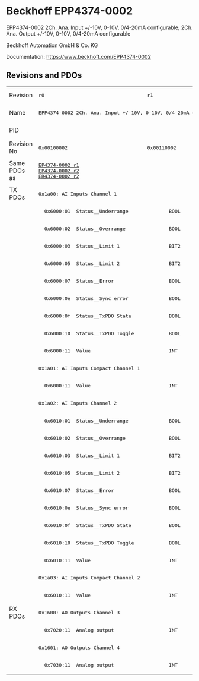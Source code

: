 # Beckhoff EPP4374-0002

EPP4374-0002 2Ch. Ana. Input +/-10V, 0-10V, 0/4-20mA configurable; 2Ch. Ana. Output +/-10V, 0-10V, 0/4-20mA configurable

Beckhoff Automation GmbH & Co. KG

Documentation: <a href="https://www.beckhoff.com/EPP4374-0002">https://www.beckhoff.com/EPP4374-0002</a>

## Revisions and PDOs
<table>
<tr >
<td class="first">Revision</td>
<td ><pre>r0</pre></td>
<td ><pre>r1</pre></td>
<td ><pre>r2</pre></td>
<td ><pre>r3</pre></td>
</tr>
<tr >
<td class="first">Name</td>
<td  colspan=4 align="center"><pre>EPP4374-0002 2Ch. Ana. Input +/-10V, 0-10V, 0/4-20mA configurable; 2Ch. Ana. Output +/-10V, 0-10V, 0/4-20mA configurable</pre></td>
</tr>
<tr >
<td class="first">PID</td>
<td  colspan=4 align="center"><pre>0x6476d769</pre></td>
</tr>
<tr >
<td class="first">Revision No</td>
<td ><pre>0x00100002</pre></td>
<td ><pre>0x00110002</pre></td>
<td ><pre>0x00120002</pre></td>
<td ><pre>0x00130002</pre></td>
</tr>
<tr >
<td class="first">Same PDOs as</td>
<td ><pre><a href="EP4374-0002">EP4374-0002 r1</a><br/><a href="EP4374-0002">EP4374-0002 r2</a><br/><a href="ER4374-0002">ER4374-0002 r2</a></pre></td>
<td  colspan=3 align="center"><pre><a href="EP4374-0002">EP4374-0002 r3</a><br/><a href="ER4374-0002">ER4374-0002 r3</a></pre></td>
</tr>
<tr class="txpdo pdosection">
<td class="first" rowspan=24 valign=top>TX PDOs</td>
<td colspan=4 align="left"><pre>0x1a00: AI Inputs Channel 1</pre></td>
<td></td>
</tr>
<tr class="txpdo">
<td class="first" colspan=4 align="left"><pre>  0x6000:01  Status__Underrange              BOOL</pre></td>
</tr>
<tr class="txpdo">
<td class="first" colspan=4 align="left"><pre>  0x6000:02  Status__Overrange               BOOL</pre></td>
</tr>
<tr class="txpdo">
<td class="first" colspan=4 align="left"><pre>  0x6000:03  Status__Limit 1                 BIT2</pre></td>
</tr>
<tr class="txpdo">
<td class="first" colspan=4 align="left"><pre>  0x6000:05  Status__Limit 2                 BIT2</pre></td>
</tr>
<tr class="txpdo">
<td class="first" colspan=4 align="left"><pre>  0x6000:07  Status__Error                   BOOL</pre></td>
</tr>
<tr class="txpdo">
<td class="first" colspan=4 align="left"><pre>  0x6000:0e  Status__Sync error              BOOL</pre></td>
</tr>
<tr class="txpdo">
<td class="first" colspan=4 align="left"><pre>  0x6000:0f  Status__TxPDO State             BOOL</pre></td>
</tr>
<tr class="txpdo">
<td class="first" colspan=4 align="left"><pre>  0x6000:10  Status__TxPDO Toggle            BOOL</pre></td>
</tr>
<tr class="txpdo">
<td class="first" colspan=4 align="left"><pre>  0x6000:11  Value                           INT</pre></td>
</tr>
<tr class="txpdo pdosection">
<td class="first" colspan=4 align="left"><pre>0x1a01: AI Inputs Compact Channel 1</pre></td>
</tr>
<tr class="txpdo">
<td class="first" colspan=4 align="left"><pre>  0x6000:11  Value                           INT</pre></td>
</tr>
<tr class="txpdo pdosection">
<td class="first" colspan=4 align="left"><pre>0x1a02: AI Inputs Channel 2</pre></td>
</tr>
<tr class="txpdo">
<td class="first" colspan=4 align="left"><pre>  0x6010:01  Status__Underrange              BOOL</pre></td>
</tr>
<tr class="txpdo">
<td class="first" colspan=4 align="left"><pre>  0x6010:02  Status__Overrange               BOOL</pre></td>
</tr>
<tr class="txpdo">
<td class="first" colspan=4 align="left"><pre>  0x6010:03  Status__Limit 1                 BIT2</pre></td>
</tr>
<tr class="txpdo">
<td class="first" colspan=4 align="left"><pre>  0x6010:05  Status__Limit 2                 BIT2</pre></td>
</tr>
<tr class="txpdo">
<td class="first" colspan=4 align="left"><pre>  0x6010:07  Status__Error                   BOOL</pre></td>
</tr>
<tr class="txpdo">
<td class="first" colspan=4 align="left"><pre>  0x6010:0e  Status__Sync error              BOOL</pre></td>
</tr>
<tr class="txpdo">
<td class="first" colspan=4 align="left"><pre>  0x6010:0f  Status__TxPDO State             BOOL</pre></td>
</tr>
<tr class="txpdo">
<td class="first" colspan=4 align="left"><pre>  0x6010:10  Status__TxPDO Toggle            BOOL</pre></td>
</tr>
<tr class="txpdo">
<td class="first" colspan=4 align="left"><pre>  0x6010:11  Value                           INT</pre></td>
</tr>
<tr class="txpdo pdosection">
<td class="first" colspan=4 align="left"><pre>0x1a03: AI Inputs Compact Channel 2</pre></td>
</tr>
<tr class="txpdo">
<td class="first" colspan=4 align="left"><pre>  0x6010:11  Value                           INT</pre></td>
</tr>
<tr class="rxpdo pdosection">
<td class="first" rowspan=4 valign=top>RX PDOs</td>
<td colspan=4 align="left"><pre>0x1600: AO Outputs Channel 3</pre></td>
<td></td>
</tr>
<tr class="rxpdo">
<td class="first" colspan=4 align="left"><pre>  0x7020:11  Analog output                   INT</pre></td>
</tr>
<tr class="rxpdo pdosection">
<td class="first" colspan=4 align="left"><pre>0x1601: AO Outputs Channel 4</pre></td>
</tr>
<tr class="rxpdo">
<td class="first" colspan=4 align="left"><pre>  0x7030:11  Analog output                   INT</pre></td>
</tr>
</table>

